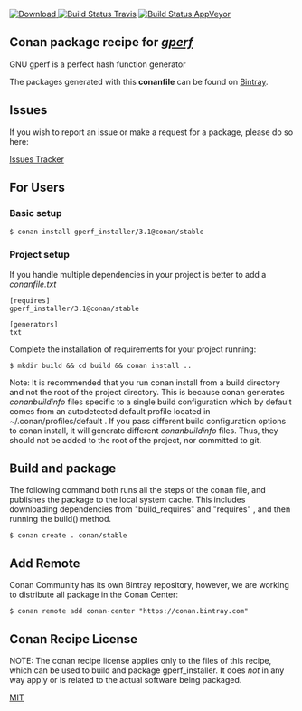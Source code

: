 [![Download](https://api.bintray.com/packages/conan-community/conan/gperf_installer%3Aconan/images/download.svg) ](https://bintray.com/conan-community/conan/gperf_installer%3Aconan/_latestVersion)
[![Build Status Travis](https://travis-ci.org/conan-community/conan-gperf_installer.svg)](https://travis-ci.org/conan-community/conan-gperf_installer)
[![Build Status AppVeyor](https://ci.appveyor.com/api/projects/status/github/conan-community/conan-gperf_installer?svg=true)](https://ci.appveyor.com/project/ConanCIintegration/conan-gperf_installer)

## Conan package recipe for [*gperf*](https://www.gnu.org/software/gperf/)

GNU gperf is a perfect hash function generator

The packages generated with this **conanfile** can be found on [Bintray](https://bintray.com/conan-community/conan/gperf_installer%3Aconan).


## Issues

If you wish to report an issue or make a request for a package, please do so here:

[Issues Tracker](https://github.com/conan-community/community/issues)


## For Users

### Basic setup

    $ conan install gperf_installer/3.1@conan/stable

### Project setup

If you handle multiple dependencies in your project is better to add a *conanfile.txt*

    [requires]
    gperf_installer/3.1@conan/stable

    [generators]
    txt

Complete the installation of requirements for your project running:

    $ mkdir build && cd build && conan install ..

Note: It is recommended that you run conan install from a build directory and not the root of the project directory.  This is because conan generates *conanbuildinfo* files specific to a single build configuration which by default comes from an autodetected default profile located in ~/.conan/profiles/default .  If you pass different build configuration options to conan install, it will generate different *conanbuildinfo* files.  Thus, they should not be added to the root of the project, nor committed to git.


## Build and package

The following command both runs all the steps of the conan file, and publishes the package to the local system cache.  This includes downloading dependencies from "build_requires" and "requires" , and then running the build() method.

    $ conan create . conan/stable


## Add Remote

Conan Community has its own Bintray repository, however, we are working to distribute all package in the Conan Center:

    $ conan remote add conan-center "https://conan.bintray.com"


## Conan Recipe License

NOTE: The conan recipe license applies only to the files of this recipe, which can be used to build and package gperf_installer.
It does *not* in any way apply or is related to the actual software being packaged.

[MIT](LICENSE)
